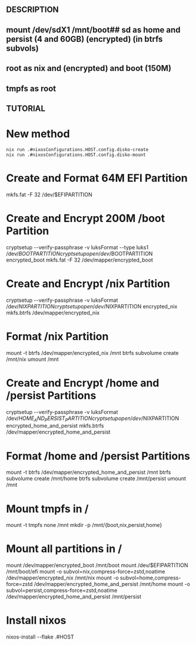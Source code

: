 ## DESCRIPTION ##

## mount /dev/sdX1 /mnt/boot## sd as home and persist (4 and 60GB) (encrypted) (in btrfs subvols)

## root as nix and (encrypted) and boot (150M)

## tmpfs as root


## TUTORIAL ## 

# New method
```
nix run .#nixosConfigurations.HOST.config.disko-create
nix run .#nixosConfigurations.HOST.config.disko-mount
```

# Create and Format 64M EFI Partition
mkfs.fat -F 32 /dev/$EFIPARTITION

# Create and Encrypt 200M /boot Partition
cryptsetup --verify-passphrase -v luksFormat --type luks1 /dev/$BOOTPARTITION
cryptsetup open /dev/$BOOTPARTITION encrypted_boot
mkfs.fat -F 32 /dev/mapper/encrypted_boot


# Create and Encrypt /nix Partition
cryptsetup --verify-passphrase -v luksFormat /dev/$NIXPARTITION
cryptsetup open /dev/$NIXPARTITION encrypted_nix
mkfs.btrfs /dev/mapper/encrypted_nix

# Format /nix Partition
mount -t btrfs /dev/mapper/encrypted_nix /mnt
btrfs subvolume create /mnt/nix
umount /mnt


# Create and Encrypt /home and /persist Partitions
cryptsetup --verify-passphrase -v luksFormat /dev/$HOME_AND_PERSIST_PARTITION
cryptsetup open /dev/$NIXPARTITION encrypted_home_and_persist
mkfs.btrfs /dev/mapper/encrypted_home_and_persist

# Format /home and /persist Partitions
mount -t btrfs /dev/mapper/encrypted_home_and_persist /mnt
btrfs subvolume create /mnt/home
btrfs subvolume create /mnt/persist
umount /mnt

# Mount tmpfs in /
mount -t tmpfs none /mnt
mkdir -p /mnt/{boot,nix,persist,home}

# Mount all partitions in /
mount /dev/mapper/encrypted_boot /mnt/boot
mount /dev/$EFIPARTITION /mnt/boot/efi
mount -o subvol=nix,compress-force=zstd,noatime /dev/mapper/encrypted_nix /mnt/nix
mount -o subvol=home,compress-force=zstd /dev/mapper/encrypted_home_and_persist /mnt/home
mount -o subvol=persist,compress-force=zstd,noatime /dev/mapper/encrypted_home_and_persist /mnt/persist

# Install nixos
nixos-install --flake .#HOST
